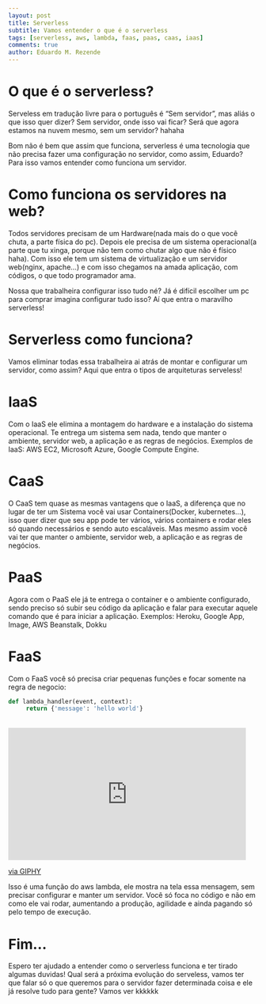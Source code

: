 ```yaml
---
layout: post
title: Serverless
subtitle: Vamos entender o que é o serverless
tags: [serverless, aws, lambda, faas, paas, caas, iaas]
comments: true
author: Eduardo M. Rezende
---
```


# O que é o serverless?
Serveless em tradução livre para o português é “Sem servidor”, mas aliás o que isso quer dizer? Sem servidor, onde isso vai ficar? Será que agora estamos na nuvem mesmo, sem um servidor? hahaha

Bom não é bem que assim que funciona, serverless é uma tecnologia que não precisa fazer uma configuração no servidor, como assim, Eduardo? Para isso vamos entender como funciona um servidor.

# Como funciona os servidores na web?
Todos servidores precisam de um Hardware(nada mais do o que você chuta, a parte física do pc). Depois ele precisa de um sistema operacional(a parte que tu xinga, porque não tem como chutar algo que não é físico haha). Com isso ele tem um sistema de virtualização e um servidor web(nginx, apache…) e com isso chegamos na amada aplicação, com códigos, o que todo programador ama.

Nossa que trabalheira configurar isso tudo né? Já é difícil escolher um pc para comprar imagina configurar tudo isso? Aí que entra o maravilho serverless!

# Serverless como funciona?
Vamos eliminar todas essa trabalheira ai atrás de montar e configurar um servidor, como assim? Aqui que entra o tipos de arquiteturas serveless!

# IaaS
Com o IaaS ele elimina a montagem do hardware e a instalação do sistema operacional. Te entrega um sistema sem nada, tendo que manter o ambiente, servidor web, a aplicação e as regras de negócios. Exemplos de IaaS: AWS EC2, Microsoft
Azure, Google Compute Engine.

# CaaS
O CaaS tem quase as mesmas vantagens que o IaaS, a diferença que no lugar de ter um Sistema você vai usar Containers(Docker, kubernetes…), isso quer dizer que seu app pode ter vários, vários containers e rodar eles só quando necessários e sendo auto escaláveis. Mas mesmo assim você vai ter que manter o ambiente, servidor web, a aplicação e as regras de negócios.

# PaaS
Agora com o PaaS ele já te entrega o container e o ambiente configurado, sendo preciso só subir seu código da aplicação e falar para executar aquele comando que é para iniciar a aplicação. Exemplos: Heroku, Google App, Image, AWS Beanstalk, Dokku

# FaaS
Com o FaaS você só precisa criar pequenas funções e focar somente na regra de negocio:

```python
def lambda_handler(event, context):
     return {'message': 'hello world'}
```
<br />
<iframe src="https://giphy.com/embed/TIRlx3Fzi1A7L2d5z7" width="480" height="267" frameBorder="0" class="giphy-embed" allowFullScreen></iframe><p><a href="https://giphy.com/gifs/TIRlx3Fzi1A7L2d5z7">via GIPHY</a></p>

Isso é uma função do aws lambda, ele mostra na tela essa mensagem, sem precisar configurar e manter um servidor. Você só foca no código e não em como ele vai rodar, aumentando a produção, agilidade e ainda pagando só pelo tempo de execução.

# Fim…
Espero ter ajudado a entender como o serverless funciona e ter tirado algumas duvidas! Qual será a próxima evolução do serveless, vamos ter que falar só o que queremos para o servidor fazer determinada coisa e ele já resolve tudo para gente? Vamos ver kkkkkk
